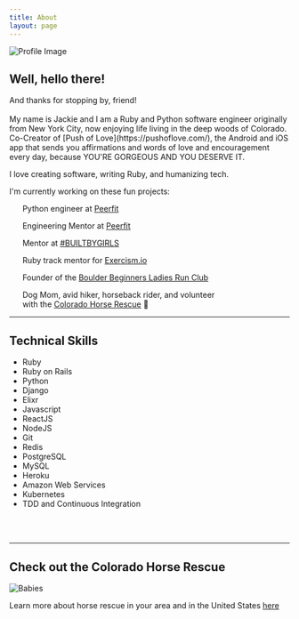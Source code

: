 ```yaml
---
title: About
layout: page
---
```

![Profile Image](../assets/images/horses.jpg)

<h2>Well, hello there!</h2>
And thanks for stopping by, friend!<br><br>
My name is Jackie and I am a Ruby and Python software engineer originally from New York City, now enjoying life living in the deep woods of Colorado. Co-Creator of [Push of Love](https://pushoflove.com/), the Android and iOS app that sends you affirmations and words of love and encouragement every day, because YOU'RE GORGEOUS AND YOU DESERVE IT.

I love creating software, writing Ruby, and humanizing tech.

I'm currently working on these fun projects:<br>

&nbsp;&nbsp;&nbsp;&nbsp;&nbsp;&nbsp;Python engineer at [Peerfit](https://peerfit.com/)


&nbsp;&nbsp;&nbsp;&nbsp;&nbsp;&nbsp;Engineering Mentor at [Peerfit](https://peerfit.com/)


&nbsp;&nbsp;&nbsp;&nbsp;&nbsp;&nbsp;Mentor at [#BUILTBYGIRLS](https://www.builtbygirls.com/)


&nbsp;&nbsp;&nbsp;&nbsp;&nbsp;&nbsp;Ruby track mentor for [Exercism.io](https://exercism.io/)

&nbsp;&nbsp;&nbsp;&nbsp;&nbsp;&nbsp;Founder of the [Boulder Beginners Ladies Run Club](https://www.meetup.com/Boulder-Ladies-Beginner-Runners-Meetup-Group/)


&nbsp;&nbsp;&nbsp;&nbsp;&nbsp;&nbsp;Dog Mom, avid hiker, horseback rider, and volunteer <br>
&nbsp;&nbsp;&nbsp;&nbsp;&nbsp;&nbsp;with the [Colorado Horse Rescue](https://www.chr.org/) 🐴

---

<h2>Technical Skills</h2>

<ul class="skill-list">
	<li>Ruby</li>
	<li>Ruby on Rails</li>
	<li>Python</li>
	<li>Django</li>
	<li>Elixr</li>
	<li>Javascript</li>
	<li>ReactJS</li>
	<li>NodeJS</li>
	<li>Git</li>
	<li>Redis</li>
	<li>PostgreSQL</li>
	<li>MySQL</li>
	<li>Heroku</li>
	<li>Amazon Web Services</li>
	<li>Kubernetes</li>
	<li>TDD and Continuous Integration</li>
</ul>

<br>
<br>

---

<h2>Check out the Colorado Horse Rescue</h2>

![Babies](../assets/images/babies.jpg)

Learn more about horse rescue in your area and in the United States [here](https://www.chr.org/)
